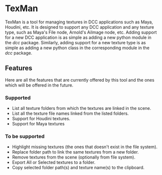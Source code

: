# TexMan
TexMan is a tool for managing textures in DCC applications such as Maya, Houdini, etc. It is designed to support any DCC application and any texture type, such as Maya's File node, Arnold's AiImage node, etc. Adding support for a new DCC application is as simple as adding a new python module in the *dcc* package. Similarly, adding support for a new texture type is as simple as adding a new python class in the corresponding module in the *dcc* package.
## Features
Here are all the features that are currently offered by this tool and the ones which will be offered in the future.
### Supported
- List all texture folders from which the textures are linked in the scene.
- List all the texture file names linked from the listed folders.
- Support for Houdini textures.
- Support for Maya textures
### To be supported
- Highlight missing textures (the ones that doesn't exist in the file system).
- Replace folder path to link the same textures from a new folder.
- Remove textures from the scene (optionally from file system).
- Export All or Selected textures to a folder.
- Copy selected folder path(s) and texture name(s) to the clipboard.